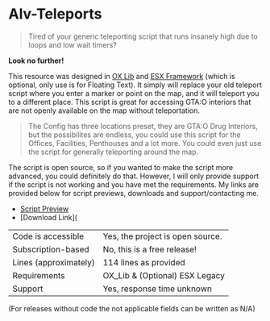 # Alv-Teleports

> Tired of your generic teleporting script that runs insanely high due to loops and low wait timers?

**Look no further!**

This resource was designed in [OX Lib](https://github.com/overextended/ox_lib) and [ESX Framework](https://github.com/esx-framework) (which is optional, only use is for Floating Text). It simply will replace your old teleport script where you enter a marker or point on the map, and it will teleport you to a different place. This script is great for accessing GTA:O interiors that are not openly available on the map without teleportation.

> The Config has three locations preset, they are GTA:O Drug Interiors, but the possibilites are endless, you could use this script for the Offices, Facilities, Penthouses and a lot more. You could even just use the script for generally teleporting around the map.

The script is open source, so if you wanted to make the script more advanced, you could definitely do that. However, I will only provide support if the script is not working and you have met the requirements. My links are provided below for script previews, downloads and support/contacting me. 

* [Script Preview](https://youtu.be/Y74ZE5pGtFI)
* [Download Link](

|                                         |                                |
|-------------------------------------|----------------------------|
| Code is accessible       | Yes, the project is open source.              |
| Subscription-based      | No, this is a free release!                 |
| Lines (approximately)  | 114 lines as provided  |
| Requirements                | OX_Lib & (Optional) ESX Legacy      |
| Support                           |   Yes, response time unknown               |

(For releases without code the not applicable fields can be written as N/A)
